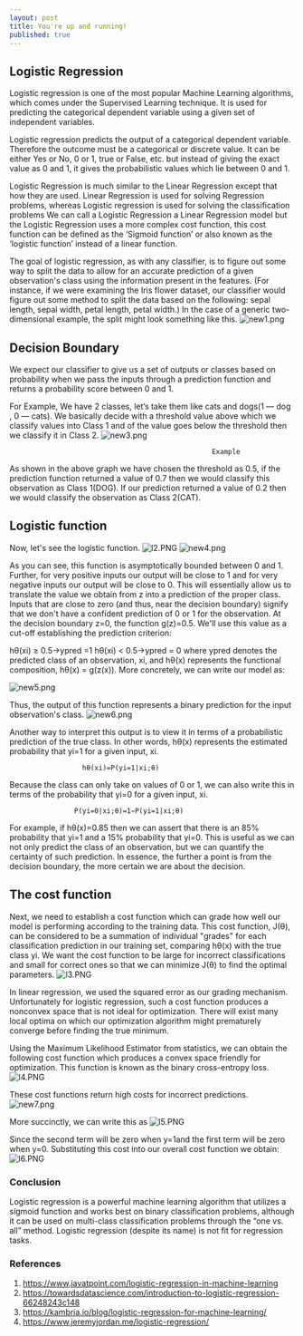 ```yaml
---
layout: post
title: You're up and running!
published: true
---
```


## Logistic Regression
Logistic regression is one of the most popular Machine Learning algorithms, which comes under the Supervised Learning technique. It is used for predicting the categorical dependent variable using a given set of independent variables.

Logistic regression predicts the output of a categorical dependent variable. Therefore the outcome must be a categorical or discrete value. It can be either Yes or No, 0 or 1, true or False, etc. but instead of giving the exact value as 0 and 1, it gives the probabilistic values which lie between 0 and 1.

Logistic Regression is much similar to the Linear Regression except that how they are used. Linear Regression is used for solving Regression problems, whereas Logistic regression is used for solving the classification problems
We can call a Logistic Regression a Linear Regression model but the Logistic Regression uses a more complex cost function, this cost function can be defined as the ‘Sigmoid function’ or also known as the ‘logistic function’ instead of a linear function.

The goal of logistic regression, as with any classifier, is to figure out some way to split the data to allow for an accurate prediction of a given observation's class using the information present in the features. (For instance, if we were examining the Iris flower dataset, our classifier would figure out some method to split the data based on the following: sepal length, sepal width, petal length, petal width.) In the case of a generic two-dimensional example, the split might look something like this.
![new1.png]({{site.baseurl}}/_posts/new1.png)

## Decision Boundary
We expect our classifier to give us a set of outputs or classes based on probability when we pass the inputs through a prediction function and returns a probability score between 0 and 1.

For Example, We have 2 classes, let’s take them like cats and dogs(1 — dog , 0 — cats). We basically decide with a threshold value above which we classify values into Class 1 and of the value goes below the threshold then we classify it in Class 2.
![new3.png]({{site.baseurl}}/_posts/new3.png)

 
                                                      Example
As shown in the above graph we have chosen the threshold as 0.5, if the prediction function returned a value of 0.7 then we would classify this observation as Class 1(DOG). If our prediction returned a value of 0.2 then we would classify the observation as Class 2(CAT).

## Logistic function

Now, let's see the logistic function.
 ![l2.PNG]({{site.baseurl}}/_posts/l2.PNG)
![new4.png]({{site.baseurl}}/_posts/new4.png)

 
As you can see, this function is asymptotically bounded between 0 and 1. Further, for very positive inputs our output will be close to 1 and for very negative inputs our output will be close to 0. This will essentially allow us to translate the value we obtain from z into a prediction of the proper class. Inputs that are close to zero (and thus, near the decision boundary) signify that we don't have a confident prediction of 0 or 1 for the observation.
At the decision boundary z=0, the function g(z)=0.5. We'll use this value as a cut-off establishing the prediction criterion:

hθ(xi) ≥ 0.5→ypred =1
hθ(xi) < 0.5→ypred = 0
where ypred denotes the predicted class of an observation, xi, and hθ(x) represents the functional composition, hθ(x) = g(z(x)).
More concretely, we can write our model as:
 
   ![new5.png]({{site.baseurl}}/_posts/new5.png)

Thus, the output of this function represents a binary prediction for the input observation's class.
 ![new6.png]({{site.baseurl}}/_posts/new6.png)


Another way to interpret this output is to view it in terms of a probabilistic prediction of the true class. In other words,  hθ(x) represents the estimated probability that yi=1 for a given input, xi.

                      hθ(xi)=P(yi=1|xi;θ)
                      
Because the class can only take on values of 0 or 1, we can also write this in terms of the probability that yi=0 for a given input, xi.

                    P(yi=0|xi;θ)=1−P(yi=1|xi;θ)
                    
For example, if hθ(x)=0.85 then we can assert that there is an 85% probability that yi=1 and a 15% probability that yi=0. This is useful as we can not only predict the class of an observation, but we can quantify the certainty of such prediction. In essence, the further a point is from the decision boundary, the more certain we are about the decision.

## The cost function
Next, we need to establish a cost function which can grade how well our model is performing according to the training data. This cost function, J(θ), can be considered to be a summation of individual "grades" for each classification prediction in our training set, comparing hθ(x) with the true class yi. We want the cost function to be large for incorrect classifications and small for correct ones so that we can minimize J(θ) to find the optimal parameters.
           ![l3.PNG]({{site.baseurl}}/_posts/l3.PNG)
        
                        
                        
In linear regression, we used the squared error as our grading mechanism. Unfortunately for logistic regression, such a cost function produces a nonconvex space that is not ideal for optimization. There will exist many local optima on which our optimization algorithm might prematurely converge before finding the true minimum.

Using the Maximum Likelihood Estimator from statistics, we can obtain the following cost function which produces a convex space friendly for optimization. This function is known as the binary cross-entropy loss.
               ![l4.PNG]({{site.baseurl}}/_posts/l4.PNG)
               

These cost functions return high costs for incorrect predictions.
              ![new7.png]({{site.baseurl}}/_posts/new7.png)
              

More succinctly, we can write this as
             ![l5.PNG]({{site.baseurl}}/_posts/l5.PNG)
             

Since the second term will be zero when y=1and the first term will be zero when y=0. Substituting this cost into our overall cost function we obtain:
            ![l6.PNG]({{site.baseurl}}/_posts/l6.PNG)

  
  
### Conclusion
Logistic regression is a powerful machine learning algorithm that utilizes a sigmoid function and works best on binary classification problems, although it can be used on multi-class classification problems through the “one vs. all” method. Logistic regression (despite its name) is not fit for regression tasks.


### References
1.	https://www.javatpoint.com/logistic-regression-in-machine-learning
2.	https://towardsdatascience.com/introduction-to-logistic-regression-66248243c148
3.	https://kambria.io/blog/logistic-regression-for-machine-learning/
4.	https://www.jeremyjordan.me/logistic-regression/






